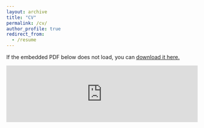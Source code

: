 ```yaml
---
layout: archive
title: "CV"
permalink: /cv/
author_profile: true
redirect_from:
  - /resume
---
```


If the embedded PDF below does not load, you can <u><a href="https://awfderry.github.io/AD_resume_2pg_winter24.pdf">download it here.</a></u>
<br/>

<embed src="https://awfderry.github.io/AD_resume_2pg_winter23.pdf" type="application/pdf" width="100%" />

